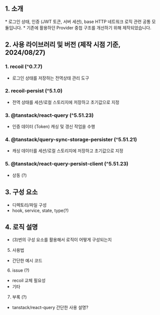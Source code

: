 ## 1. 소개

\* 로그인 상태, 인증 (JWT 토큰, 서버 세션), base HTTP 네트워크 로직 관련 공통 모듈입니다. \* 기존에 활용하던 Provider 중첩 구조를 개선하기 위해 제작되었습니다.

## 2. 사용 라이브러리 및 버전 (제작 시점 기준, 2024/08/27)

### 1. recoil (^0.7.7)

- 로그인 상태를 저장하는 전역상태 관리 도구

### 2. recoil-persist (^5.1.0)

- 전역 상태를 세션/로컬 스토리지에 저장하고 초기값으로 지정

### 3. @tanstack/react-query (^5.51.23)

- 인증 데이터 (Token) 캐싱 및 갱신 작업을 수행

### 4. @tanstack/query-sync-storage-persister (^5.51.21)

- 캐싱 데이터를 세션/로컬 스토리지에 저장하고 초기값으로 지정

### 5. @tanstack/react-query-persist-client (^5.51.23)

- 상동 (?)

## 3. 구성 요소

- 디렉토리/파일 구성
- hook, service, state, type(?)

## 4. 로직 설명

- (3)번의 구성 요소를 활용해서 로직이 어떻게 구성되는지

5. 사용법

- 간단한 예시 코드

6. issue (?)

- recoil 교체 필요성
- 기타

7. 부록 (?)

- tanstack/react-query 간단한 사용 설명?
